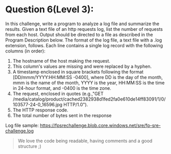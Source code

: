 # Question 6(Level 3):

In this challenge, write a program to analyze a log file and summarize the results. Given a text file of an http requests log, list the number of requests from each host. Output should be directed to a file as described in the Program Description below. The format of the log file, a text file with a .log extension, follows. Each line contains a single log record with the following columns (in order):

1. The hostname of the host making the request.
2. This column's values are missing and were replaced by a hyphen.
3. A timestamp enclosed in square brackets following the format [DD/mmm/YYYY:HH:MM:SS -0400], where DD is the day of the month, mmm is the name of the month, YYYY is the year, HH:MM:SS is the time in 24-hour format, and -0400 is the time zone.
4. The request, enclosed in quotes (e.g.,"GET /media/catalog/product/cached2382938d1fed2fa0e610de14ff83091/1/0/103577-24-0_16596.jpg HTTP/1.0").
5. The HTTP response code.
6. The total number of bytes sent in the response

Log file sample:
https://fpsrechallenge.blob.core.windows.net/sre/fp-sre-challenge.log

> We love the code being readable, having comments and a good structure ;)
